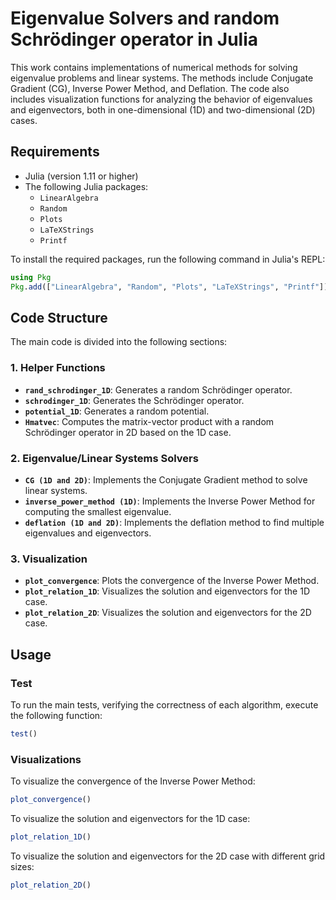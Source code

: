 # Eigenvalue Solvers and random Schrödinger operator in Julia

This work contains implementations of numerical methods for solving eigenvalue problems and linear systems. The methods include Conjugate Gradient (CG), Inverse Power Method, and Deflation. The code also includes visualization functions for analyzing the behavior of eigenvalues and eigenvectors, both in one-dimensional (1D) and two-dimensional (2D) cases.

## Requirements

- Julia (version 1.11 or higher)
- The following Julia packages:
  - `LinearAlgebra`
  - `Random`
  - `Plots`
  - `LaTeXStrings`
  - `Printf`

To install the required packages, run the following command in Julia's REPL:
```julia
using Pkg
Pkg.add(["LinearAlgebra", "Random", "Plots", "LaTeXStrings", "Printf"])
```

## Code Structure

The main code is divided into the following sections:
  
### 1. **Helper Functions**
- **`rand_schrodinger_1D`**: Generates a random Schrödinger operator.
- **`schrodinger_1D`**: Generates the Schrödinger operator.
- **`potential_1D`**: Generates a random potential.
- **`Hmatvec`**: Computes the matrix-vector product with a random Schrödinger operator in 2D based on the 1D case.

### 2. **Eigenvalue/Linear Systems Solvers**
- **`CG (1D and 2D)`**: Implements the Conjugate Gradient method to solve linear systems.
- **`inverse_power_method (1D)`**: Implements the Inverse Power Method for computing the smallest eigenvalue.
- **`deflation (1D and 2D)`**: Implements the deflation method to find multiple eigenvalues and eigenvectors.

### 3. **Visualization**
- **`plot_convergence`**: Plots the convergence of the Inverse Power Method.
- **`plot_relation_1D`**: Visualizes the solution and eigenvectors for the 1D case.
- **`plot_relation_2D`**: Visualizes the solution and eigenvectors for the 2D case.

## Usage

### Test

To run the main tests, verifying the correctness of each algorithm, execute the following function:
```julia
test()
```

### Visualizations

To visualize the convergence of the Inverse Power Method:
```julia
plot_convergence()
```

To visualize the solution and eigenvectors for the 1D case:
```julia
plot_relation_1D()
```

To visualize the solution and eigenvectors for the 2D case with different grid sizes:
```julia
plot_relation_2D()
```


